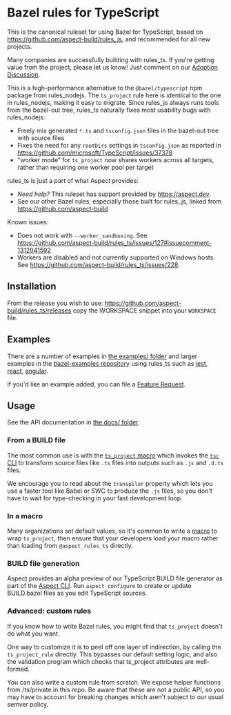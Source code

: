 # Bazel rules for TypeScript

This is the canonical ruleset for using Bazel for TypeScript, based on
<https://github.com/aspect-build/rules_js>, and recommended for all new projects.

Many companies are successfully building with rules_ts. If you're getting value from the project, please let us know! Just comment on our [Adoption Discussion](https://github.com/aspect-build/rules_js/discussions/1000).

This is a high-performance alternative to the `@bazel/typescript` npm package from rules_nodejs.
The `ts_project` rule here is identical to the one in rules_nodejs, making it easy to migrate.
Since rules_js always runs tools from the bazel-out tree, rules_ts naturally fixes most usability bugs with rules_nodejs:

-   Freely mix generated `*.ts` and `tsconfig.json` files in the bazel-out tree with source files
-   Fixes the need for any `rootDirs` settings in `tsconfig.json` as reported in https://github.com/microsoft/TypeScript/issues/37378
-   "worker mode" for `ts_project` now shares workers across all targets, rather than requiring one worker pool per target

rules_ts is just a part of what Aspect provides:

-   _Need help?_ This ruleset has support provided by https://aspect.dev.
-   See our other Bazel rules, especially those built for rules_js, linked from <https://github.com/aspect-build>

Known issues:

-   Does not work with `--worker_sandboxing`. See https://github.com/aspect-build/rules_ts/issues/127#issuecomment-1312041592
-   Workers are disabled and not currently supported on Windows hosts. See https://github.com/aspect-build/rules_ts/issues/228.

## Installation

From the release you wish to use:
<https://github.com/aspect-build/rules_ts/releases>
copy the WORKSPACE snippet into your `WORKSPACE` file.

## Examples

There are a number of examples in [the examples/ folder](https://github.com/aspect-build/rules_ts/tree/main/examples) and
larger examples in the [bazel-examples repository](https://github.com/aspect-build/bazel-examples) using rules_ts such as
[jest](https://github.com/aspect-build/bazel-examples/tree/main/jest), [react](https://github.com/aspect-build/bazel-examples/tree/main/react-cra),
[angular](https://github.com/aspect-build/bazel-examples/tree/main/angular).

If you'd like an example added, you can file a [Feature Request](https://github.com/aspect-build/rules_ts/issues/new/choose).

## Usage

See the API documentation in [the docs/ folder](https://github.com/aspect-build/rules_ts/tree/main/docs).

### From a BUILD file

The most common use is with the [`ts_project` macro](./docs/rules.md#ts_project) which invokes the
[`tsc` CLI](https://www.typescriptlang.org/docs/handbook/compiler-options.html) to transform
source files like `.ts` files into outputs such as `.js` and `.d.ts` files.

We encourage you to read about the `transpiler` property which lets you use a faster tool like
Babel or SWC to produce the `.js` files, so you don't have to wait for type-checking in your fast
development loop.

### In a macro

Many organizations set default values, so it's common to write a [macro] to wrap `ts_project`, then
ensure that your developers load your macro rather than loading from `@aspect_rules_ts` directly.

[macro]: https://bazel.build/extending/macros

### BUILD file generation

Aspect provides an alpha preview of our TypeScript BUILD file generator as part of the
[Aspect CLI](https://aspect.build/cli). Run `aspect configure` to create or update BUILD.bazel files
as you edit TypeScript sources.

### Advanced: custom rules

If you know how to write Bazel rules, you might find that `ts_project` doesn't do what you want.

One way to customize it is to peel off one layer of indirection, by calling the `ts_project_rule`
directly. This bypasses our default setting logic, and also the validation program which checks that
ts_project attributes are well-formed.

You can also write a custom rule from scratch. We expose helper functions from /ts/private in this
repo. Be aware that these are not a public API, so you may have to account for breaking changes
which aren't subject to our usual semver policy.

